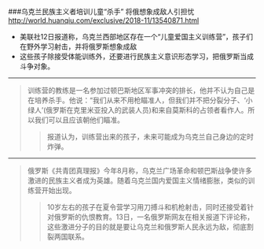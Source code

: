 ###乌克兰民族主义者培训儿童“杀手” 将俄想象成敌人引担忧
http://world.huanqiu.com/exclusive/2018-11/13540871.html
- 美联社12日报道称，乌克兰西部地区存在一个“儿童爱国主义训练营”，孩子们在野外学习射击，并将俄罗斯想象成敌
- 这些孩子除接受体能训练外，还要进行民族主义意识形态学习，把俄罗斯当成斗争对象。
---
>训练营的教练是一名参加过顿巴斯地区军事冲突的排长，他并不认为自己是在培养杀手。他说：“我们从来不用枪瞄准人，但我们并不把分裂分子、‘小绿人’(俄罗斯在克里米亚投入的武装人员)和来自莫斯科的占领者看作人。所以我们可以且应该朝他们瞄准。
>>报道认为，训练营出来的孩子，未来可能成为乌克兰自己身边的定时炸弹。
---
>俄罗斯《共青团真理报》今年8月称，乌克兰广场革命和顿巴斯战争使许多激进的民族主义者成为英雄。随着乌克兰国内爱国主义情绪膨胀，类似的训练营开始出现。
>>10岁左右的孩子在夏令营学习用刀搏斗和机枪射击，同时还接受着针对俄罗斯的仇恨教育。13日，一名俄罗斯网友在相关报道下评论称，这些激进分子的目的就是要让乌克兰和俄罗斯人民永远为敌，彻底割裂两国联系。